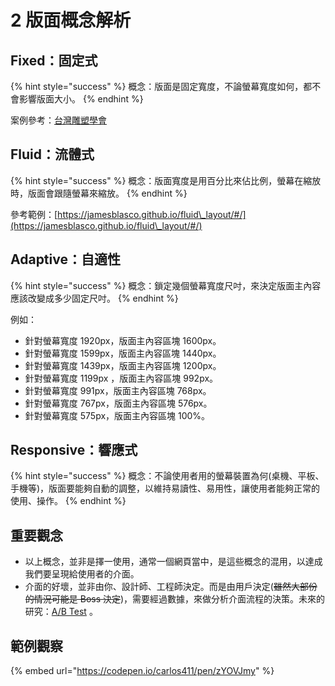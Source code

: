 # 2 版面概念解析

## Fixed：固定式

{% hint style="success" %}
概念：版面是固定寬度，不論螢幕寬度如何，都不會影響版面大小。
{% endhint %}

案例參考：[台灣雕塑學會](http://sculpture.org.tw/)



## Fluid：流體式

{% hint style="success" %}
概念：版面寬度是用百分比來佔比例，螢幕在縮放時，版面會跟隨螢幕來縮放。
{% endhint %}

參考範例：[https://jamesblasco.github.io/fluid\_layout/#/](https://jamesblasco.github.io/fluid\_layout/#/)

## Adaptive：自適性

{% hint style="success" %}
概念：鎖定幾個螢幕寬度尺吋，來決定版面主內容應該改變成多少固定尺吋。
{% endhint %}

例如：

* 針對螢幕寬度 1920px，版面主內容區塊 1600px。
* 針對螢幕寬度 1599px，版面主內容區塊 1440px。
* 針對螢幕寬度 1439px，版面主內容區塊 1200px。&#x20;
* 針對螢幕寬度 1199px ，版面主內容區塊 992px。
* 針對螢幕寬度 991px，版面主內容區塊 768px。
* 針對螢幕寬度 767px，版面主內容區塊 576px。
* 針對螢幕寬度 575px，版面主內容區塊 100%。



## Responsive：響應式

{% hint style="success" %}
概念：不論使用者用的螢幕裝置為何(桌機、平板、手機等)，版面要能夠自動的調整，以維持易讀性、易用性，讓使用者能夠正常的使用、操作。
{% endhint %}

## 重要觀念

* 以上概念，並非是擇一使用，通常一個網頁當中，是這些概念的混用，以達成我們要呈現給使用者的介面。
* 介面的好壞，並非由你、設計師、工程師決定。而是由用戶決定(~~雖然大部份的情況可能是 Boss 決定~~)，需要經過數據，來做分析介面流程的決策。未來的研究：[A/B Test](https://support.google.com/optimize/answer/6211930?hl=en\&ref\_topic=6197696) 。

## 範例觀察

{% embed url="https://codepen.io/carlos411/pen/zYOVJmy" %}

